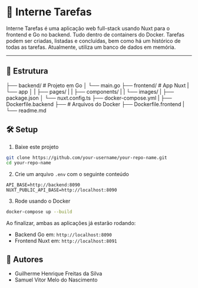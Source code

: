 # 🧩 Interne Tarefas

Interne Tarefas é uma aplicação web full-stack usando Nuxt para o frontend e Go no backend. Tudo dentro de containers do Docker. Tarefas podem ser criadas, listadas e concluídas, bem como há um histórico de todas as tarefas. Atualmente, utiliza um banco de dados em memória.

---

## 📁 Estrutura

├── backend/                  # Projeto em Go
│ └── main.go
├── frontend/                 # App Nuxt
| └── app
│ |  ├── pages/
| |  ├── components/
| |  └── images/
| ├── package.json
│ └── nuxt.config.ts
├── docker-compose.yml    |
├── Dockerfile.backend    ├── # Arquivos do Docker
├── Dockerfile.frontend   |
└── readme.md

## 🛠️ Setup

1. Baixe este projeto
```bash
git clone https://github.com/your-username/your-repo-name.git
cd your-repo-name
```

2. Crie um arquivo ```.env``` com o seguinte conteúdo
```
API_BASE=http://backend:8090
NUXT_PUBLIC_API_BASE=http://localhost:8090
```

3. Rode usando o Docker

```bash
docker-compose up --build
```

Ao finalizar, ambas as aplicações já estarão rodando:
* Backend Go em: ```http://localhost:8090```
* Frontend Nuxt em: ```http://localhost:8091```


## 👥 Autores

* Guilherme Henrique Freitas da Silva
* Samuel Vitor Melo do Nascimento 